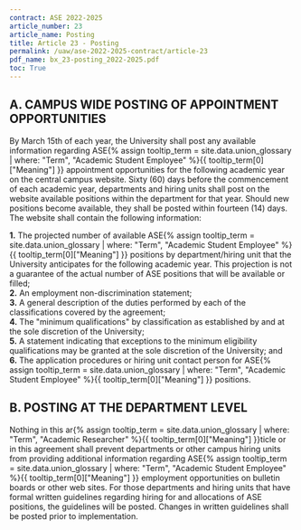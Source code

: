 ```yaml
---
contract: ASE 2022-2025
article_number: 23
article_name: Posting
title: Article 23 - Posting
permalink: /uaw/ase-2022-2025-contract/article-23
pdf_name: bx_23-posting_2022-2025.pdf
toc: True
---
```



## A. CAMPUS WIDE POSTING OF APPOINTMENT OPPORTUNITIES

By March 15th of each year, the University shall post any available information regarding <span class="tooltip">ASE<span class="tooltip-text">{% assign tooltip_term = site.data.union_glossary | where: "Term", "Academic Student Employee" %}{{ tooltip_term[0]["Meaning"] }}</span></span> appointment opportunities for the following academic year on the central campus website. Sixty (60) days before the commencement of each academic year, departments and hiring units shall post on the website available positions within the department for that year. Should new positions become available, they shall be posted within fourteen (14) days. The website shall contain the following information:

<div class="lvl2"><b>1.</b> The projected number of available <span class="tooltip">ASE<span class="tooltip-text">{% assign tooltip_term = site.data.union_glossary | where: "Term", "Academic Student Employee" %}{{ tooltip_term[0]["Meaning"] }}</span></span> positions by department/hiring unit that the University anticipates for the following academic year. This projection is not a guarantee of the actual number of ASE positions that will be available or filled;</div>
<div class="lvl2"><b>2.</b> An employment non-discrimination statement;</div>
<div class="lvl2"><b>3.</b> A general description of the duties performed by each of the classifications covered by the agreement;</div>
<div class="lvl2"><b>4.</b> The "minimum qualifications" by classification as established by and at the sole discretion of the University;</div>
<div class="lvl2"><b>5.</b> A statement indicating that exceptions to the minimum eligibility qualifications may be granted at the sole discretion of the University; and</div>
<div class="lvl2"><b>6.</b> The application procedures or hiring unit contact person for <span class="tooltip">ASE<span class="tooltip-text">{% assign tooltip_term = site.data.union_glossary | where: "Term", "Academic Student Employee" %}{{ tooltip_term[0]["Meaning"] }}</span></span> positions.</div>

## B. POSTING AT THE DEPARTMENT LEVEL

Nothing in this <span class="tooltip">ar<span class="tooltip-text">{% assign tooltip_term = site.data.union_glossary | where: "Term", "Academic Researcher" %}{{ tooltip_term[0]["Meaning"] }}</span></span>ticle or in this agreement shall prevent departments or other campus hiring units from providing additional information regarding <span class="tooltip">ASE<span class="tooltip-text">{% assign tooltip_term = site.data.union_glossary | where: "Term", "Academic Student Employee" %}{{ tooltip_term[0]["Meaning"] }}</span></span> employment opportunities on bulletin boards or other web sites. For those departments and hiring units that have formal written guidelines regarding hiring for and allocations of ASE positions, the guidelines will be posted. Changes in written guidelines shall be posted prior to implementation.

